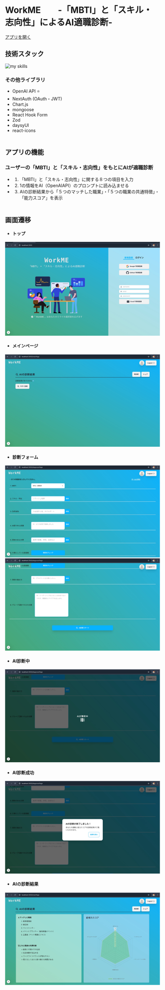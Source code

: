 # WorkME　　-「MBTI」と「スキル・志向性」によるAI適職診断-

[アプリを開く](https://shuukatu-app.vercel.app)

## 技術スタック

<img alt="my skills" src="https://skillicons.dev/icons?theme=dark&perline=7&i=ts,next,mongodb,tailwindcss,redux,postman,vercel,docker" />

### その他ライブラリ

- OpenAI API ⭐
- NextAuth (OAuth・JWT)
- Chart.js
- mongoose
- React Hook Form
- Zod
- daysyUI
- react-icons
  <br/>
  <br/>

## アプリの機能

### ユーザーの「MBTI」と「スキル・志向性」をもとにAIが適職診断

- 1. 「MBTI」と「スキル・志向性」に関する８つの項目を入力
- 2. 1の情報をAI（OpenAIAPI）のプロンプトに読み込ませる
- 3. AIの診断結果から「５つのマッチした職業」・「５つの職業の共通特徴」・「能力スコア」を表示
  <br/>


## 画面遷移

- #### トップ
![top](public/display-top.jpg)
- #### メインページ
![login](public/display-main.jpg)
- #### 診断フォーム
![form](public/display-form1.jpg)
![form2](public/display-form2.jpg)
- #### AI診断中
![loading](public/display-loading.jpg)
- #### AI診断成功
![success](public/display-success.jpg)
- #### AIの診断結果
![result](public/display-result.jpg)
